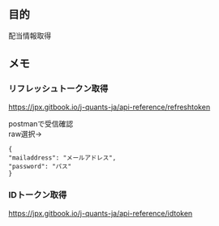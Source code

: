 ## 目的

配当情報取得

## メモ

### リフレッシュトークン取得

https://jpx.gitbook.io/j-quants-ja/api-reference/refreshtoken

postmanで受信確認  
raw選択→

```
{
"mailaddress": "メールアドレス",
"password": "パス"
}
```

### IDトークン取得

https://jpx.gitbook.io/j-quants-ja/api-reference/idtoken
